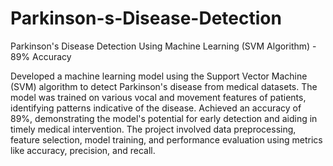 # Parkinson-s-Disease-Detection

Parkinson's Disease Detection Using Machine Learning (SVM Algorithm) - 89% Accuracy

Developed a machine learning model using the Support Vector Machine (SVM) algorithm to detect Parkinson's disease from medical datasets. 
The model was trained on various vocal and movement features of patients, identifying patterns indicative of the disease. 
Achieved an accuracy of 89%, demonstrating the model's potential for early detection and aiding in timely medical intervention.
The project involved data preprocessing, feature selection, model training, and performance evaluation using metrics like accuracy, precision, and recall.

